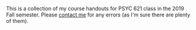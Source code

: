 This is a collection of my course handouts for PSYC 621 class in the 2019 Fall
semester. Please [contact me](mailto:hokchiol@usc.edu) for any errors (as I'm
sure there are plenty of them).
